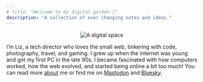 ```yaml
---
# title: "Welcome to my digital garden 🌱"
description: "A collection of ever changing notes and ideas."
---
```


<center>

![A digital space](banner.png)


</center>

I’m Liz, a tech director who loves the small web, tinkering with code, photography, travel, and gaming. I grew up when the internet was young and got my first PC in the late 90s. I became fascinated with how computers worked, how the web evolved, and started being online a bit too much! You can read more [about](/about/) me or find me on [Mastodon](https://allthingstech.social/@liz) and [Bluesky](https://bsky.app/profile/liz.computer).